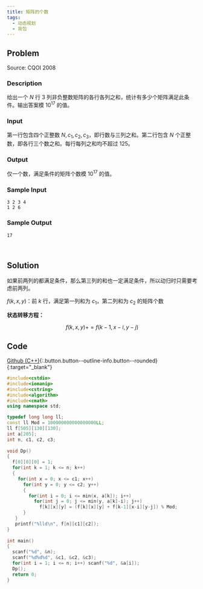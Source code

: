 ```yaml
---
title: 矩阵的个数
tags:
  - 动态规划
  - 背包
---
```




## Problem

Source: CQOI 2008

### Description

给出一个 $N$ 行 $3$ 列非负整数矩阵的各行各列之和，统计有多少个矩阵满足此条件。输出答案模 $10^{17}$ 的值。



### Input

第一行包含四个正整数 $N, c_1, c_2, c_3$，即行数与三列之和。第二行包含 $N$ 个正整数，即各行三个数之和。每行每列之和均不超过 125。



### Output

仅一个数，满足条件的矩阵个数模 $10^{17}$ 的值。



### Sample Input

```
3 2 3 4
1 2 6
```



### Sample Output

```
17
```




&nbsp;&nbsp;
## Solution

如果前两列的都满足条件，那么第三列的和也一定满足条件，所以动归时只需要考虑前两列。

$f(k,x,y)$：前 $k$ 行，满足第一列和为 $c_1$，第二列和为 $c_2$ 的矩阵个数

**状态转移方程：**

$$
f(k,x,y) += f(k-1,x-i,y-j)
$$



## Code

[Github (C++)](https://github.com/Renovamen/OI-ACM/blob/master/Dynamic-Programming/Knapsack-Problem/CQOI2008-矩阵的个数.cpp){:.button.button--outline-info.button--rounded}{:target="_blank"}

```c++
#include<cstdio>
#include<iomanip>
#include<cstring>
#include<algorithm>
#include<cmath>
using namespace std;

typedef long long ll;
const ll Mod = 100000000000000000LL;
ll f[505][130][130];
int a[205];
int n, c1, c2, c3;
 
void Dp()
{
  f[0][0][0] = 1;
  for(int k = 1; k <= n; k++)
  {
    for(int x = 0; x <= c1; x++)
      for(int y = 0; y <= c2; y++)
      {
        for(int i = 0; i <= min(x, a[k]); i++)
          for(int j = 0; j <= min(y, a[k]-i); j++)
            f[k][x][y] = (f[k][x][y] + f[k-1][x-i][y-j]) % Mod;
      }
   }
   printf("%lld\n", f[n][c1][c2]);
}
 
int main()
{
  scanf("%d", &n);
  scanf("%d%d%d", &c1, &c2, &c3);
  for(int i = 1; i <= n; i++) scanf("%d", &a[i]);
  Dp();
  return 0;
}
```